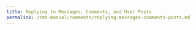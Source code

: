 ```yaml
---
title: Replying to Messages, Comments, and User Posts
permalink: /cms-manual/comments/replying-messages-comments-posts.md
---
```

